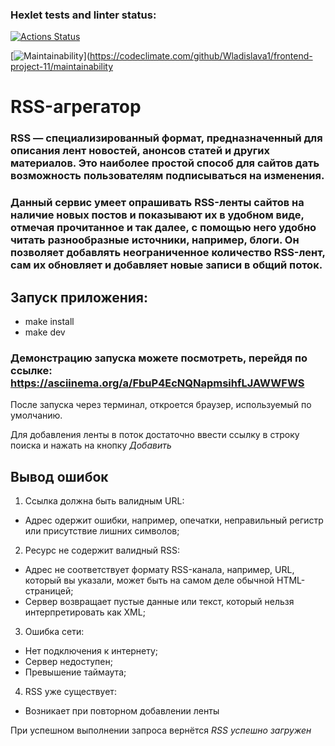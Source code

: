 ### Hexlet tests and linter status:
[![Actions Status](https://github.com/Wladislava1/frontend-project-11/actions/workflows/hexlet-check.yml/badge.svg)](https://github.com/Wladislava1/frontend-project-11/actions)

[![Maintainability](https://api.codeclimate.com/v1/badges/e9e5e89a5e074e76b797/maintainability)](https://codeclimate.com/github/Wladislava1/frontend-project-11/maintainability

# **RSS-агрегатор**

### RSS — специализированный формат, предназначенный для описания лент новостей, анонсов статей и других материалов. Это наиболее простой способ для сайтов дать возможность пользователям подписываться на изменения. 

### Данный сервис умеет опрашивать RSS-ленты сайтов на наличие новых постов и показывают их в удобном виде, отмечая прочитанное и так далее, с помощью него  удобно читать разнообразные источники, например, блоги. Он позволяет добавлять неограниченное количество RSS-лент, сам их обновляет и добавляет новые записи в общий поток.

## Запуск приложения:
- make install
- make dev 

### Демонстрацию запуска можете посмотреть, перейдя по ссылке: https://asciinema.org/a/FbuP4EcNQNapmsihfLJAWWFWS

После запуска через терминал, откроется браузер, используемый по умолчанию.

Для добавления ленты в поток достаточно ввести ссылку в строку поиска и нажать на кнопку _Добавить_

## Вывод ошибок

1) Ссылка должна быть валидным URL:
- Адрес одержит ошибки, например, опечатки, неправильный регистр или присутствие лишних символов;

2) Ресурс не содержит валидный RSS:
- Адрес не соответствует формату RSS-канала, например, URL, который вы указали, может быть на самом деле обычной HTML-страницей;
- Сервер возвращает пустые данные или текст, который нельзя интерпретировать как XML;

3) Ошибка сети:
- Нет подключения к интернету;
- Сервер недоступен;
- Превышение таймаута;

4) RSS уже существует:
- Возникает при повторном добавлении ленты

При успешном выполнении запроса вернётся _RSS успешно загружен_


